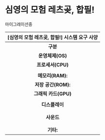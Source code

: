 # 심영의 모험 레츠곶, 합필!

마이그레이션중

|**[심영의 모험 레츠곶, 합필!] 시스템 요구 사양**|
|:----:|
|**구분**||**구동을 위한 최소 사양**|**안정적인 구동(상시 FHD 60fps)을 위한 권장 사양**|
|**운영체제(OS)**|**Microsoft Windows:**|Windows 10 TH1 2015년 7월 버전(10.0.10240.16487)|Windows 10 21H1 2021년 4월 버전(10.0.19043.928) 이상|
|**프로세서(CPU)**|**Intel Core 제품군 기준:**|64비트 프로세서|(작성 중)|
||**AMD RYZEN 제품군 기준:**|||
|**메모리(RAM):**||4GB|16GB 이상|
|**저장 공간(ROM):**|7GB|14GB 이상|
|**그래픽 카드(GPU)**|**NVIDIA GeForce 제품군 기준:**|GTX 460급, GTX 550-Ti 급, GTX 560 급, GTX 650 급, GTX 750 급, GTX 950 급, 및 GTX 1030 급|GTX 1070-Ti 급 이상, GTX 1080 급 이상, RTX 2060S 급 이상, RTX 2070 급 이상, 및 RTX 3060 급 이상|
||**AMD Radeon 제품군 기준:**|(작성 중)||
|**디스플레이**|**해상도:**|1280×720(HD)|1920×1080(FHD) 이상|
||**새로 고침 빈도(주사율):**|(작성 중)|60Hz 이상|
||**색 심도:**|트루 컬러 및 알파 채널을 지원하는(약 1600만 가지 색상을 표시할 수 있는) 디스플레이|딥 컬러 및 HDR8을 지원하는(약 10억 가지 색상을 표시할 수 있는) 디스플레이 급 이상|
|**사운드**|**채널:**|-|2채널(스테레오) 이상|
||**샘플레이트**||48kHz 이상|
||**비트뎁스**||24bit 이상|
|**기타:**||인터넷 네트워크 연결(배틀 카바레 한정)|인터넷 네트워크 연결, 터치 패널, 및 진동 모터(코인, 햅틱 또는 리니어)|
